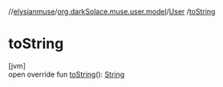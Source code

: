 //[elysianmuse](../../../index.md)/[org.darkSolace.muse.user.model](../index.md)/[User](index.md)
/[toString](to-string.md)

# toString

[jvm]\
open override
fun [toString](to-string.md)(): [String](https://kotlinlang.org/api/latest/jvm/stdlib/kotlin/-string/index.html)
